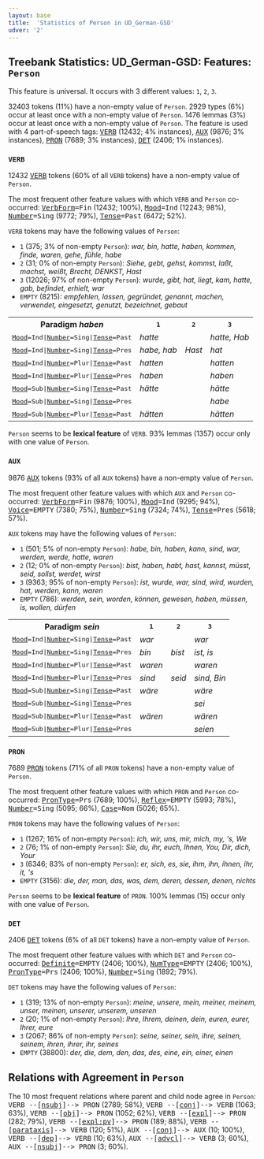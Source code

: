```yaml
---
layout: base
title:  'Statistics of Person in UD_German-GSD'
udver: '2'
---
```


## Treebank Statistics: UD_German-GSD: Features: `Person`

This feature is universal.
It occurs with 3 different values: `1`, `2`, `3`.

32403 tokens (11%) have a non-empty value of `Person`.
2929 types (6%) occur at least once with a non-empty value of `Person`.
1476 lemmas (3%) occur at least once with a non-empty value of `Person`.
The feature is used with 4 part-of-speech tags: <tt><a href="de_gsd-pos-VERB.html">VERB</a></tt> (12432; 4% instances), <tt><a href="de_gsd-pos-AUX.html">AUX</a></tt> (9876; 3% instances), <tt><a href="de_gsd-pos-PRON.html">PRON</a></tt> (7689; 3% instances), <tt><a href="de_gsd-pos-DET.html">DET</a></tt> (2406; 1% instances).

### `VERB`

12432 <tt><a href="de_gsd-pos-VERB.html">VERB</a></tt> tokens (60% of all `VERB` tokens) have a non-empty value of `Person`.

The most frequent other feature values with which `VERB` and `Person` co-occurred: <tt><a href="de_gsd-feat-VerbForm.html">VerbForm</a></tt><tt>=Fin</tt> (12432; 100%), <tt><a href="de_gsd-feat-Mood.html">Mood</a></tt><tt>=Ind</tt> (12243; 98%), <tt><a href="de_gsd-feat-Number.html">Number</a></tt><tt>=Sing</tt> (9772; 79%), <tt><a href="de_gsd-feat-Tense.html">Tense</a></tt><tt>=Past</tt> (6472; 52%).

`VERB` tokens may have the following values of `Person`:

* `1` (375; 3% of non-empty `Person`): <em>war, bin, hatte, haben, kommen, finde, waren, gehe, fühle, habe</em>
* `2` (31; 0% of non-empty `Person`): <em>Siehe, gebt, gehst, kommst, laßt, machst, weißt, Brecht, DENKST, Hast</em>
* `3` (12026; 97% of non-empty `Person`): <em>wurde, gibt, hat, liegt, kam, hatte, gab, befindet, erhielt, war</em>
* `EMPTY` (8215): <em>empfehlen, lassen, gegründet, genannt, machen, verwendet, eingesetzt, genutzt, bezeichnet, gebaut</em>

<table>
  <tr><th>Paradigm <i>haben</i></th><th><tt>1</tt></th><th><tt>2</tt></th><th><tt>3</tt></th></tr>
  <tr><td><tt><tt><a href="de_gsd-feat-Mood.html">Mood</a></tt><tt>=Ind</tt>|<tt><a href="de_gsd-feat-Number.html">Number</a></tt><tt>=Sing</tt>|<tt><a href="de_gsd-feat-Tense.html">Tense</a></tt><tt>=Past</tt></tt></td><td><em>hatte</em></td><td></td><td><em>hatte, Hab</em></td></tr>
  <tr><td><tt><tt><a href="de_gsd-feat-Mood.html">Mood</a></tt><tt>=Ind</tt>|<tt><a href="de_gsd-feat-Number.html">Number</a></tt><tt>=Sing</tt>|<tt><a href="de_gsd-feat-Tense.html">Tense</a></tt><tt>=Pres</tt></tt></td><td><em>habe, hab</em></td><td><em>Hast</em></td><td><em>hat</em></td></tr>
  <tr><td><tt><tt><a href="de_gsd-feat-Mood.html">Mood</a></tt><tt>=Ind</tt>|<tt><a href="de_gsd-feat-Number.html">Number</a></tt><tt>=Plur</tt>|<tt><a href="de_gsd-feat-Tense.html">Tense</a></tt><tt>=Past</tt></tt></td><td><em>hatten</em></td><td></td><td><em>hatten</em></td></tr>
  <tr><td><tt><tt><a href="de_gsd-feat-Mood.html">Mood</a></tt><tt>=Ind</tt>|<tt><a href="de_gsd-feat-Number.html">Number</a></tt><tt>=Plur</tt>|<tt><a href="de_gsd-feat-Tense.html">Tense</a></tt><tt>=Pres</tt></tt></td><td><em>haben</em></td><td></td><td><em>haben</em></td></tr>
  <tr><td><tt><tt><a href="de_gsd-feat-Mood.html">Mood</a></tt><tt>=Sub</tt>|<tt><a href="de_gsd-feat-Number.html">Number</a></tt><tt>=Sing</tt>|<tt><a href="de_gsd-feat-Tense.html">Tense</a></tt><tt>=Past</tt></tt></td><td><em>hätte</em></td><td></td><td><em>hätte</em></td></tr>
  <tr><td><tt><tt><a href="de_gsd-feat-Mood.html">Mood</a></tt><tt>=Sub</tt>|<tt><a href="de_gsd-feat-Number.html">Number</a></tt><tt>=Sing</tt>|<tt><a href="de_gsd-feat-Tense.html">Tense</a></tt><tt>=Pres</tt></tt></td><td></td><td></td><td><em>habe</em></td></tr>
  <tr><td><tt><tt><a href="de_gsd-feat-Mood.html">Mood</a></tt><tt>=Sub</tt>|<tt><a href="de_gsd-feat-Number.html">Number</a></tt><tt>=Plur</tt>|<tt><a href="de_gsd-feat-Tense.html">Tense</a></tt><tt>=Past</tt></tt></td><td><em>hätten</em></td><td></td><td><em>hätten</em></td></tr>
</table>

`Person` seems to be **lexical feature** of `VERB`. 93% lemmas (1357) occur only with one value of `Person`.

### `AUX`

9876 <tt><a href="de_gsd-pos-AUX.html">AUX</a></tt> tokens (93% of all `AUX` tokens) have a non-empty value of `Person`.

The most frequent other feature values with which `AUX` and `Person` co-occurred: <tt><a href="de_gsd-feat-VerbForm.html">VerbForm</a></tt><tt>=Fin</tt> (9876; 100%), <tt><a href="de_gsd-feat-Mood.html">Mood</a></tt><tt>=Ind</tt> (9295; 94%), <tt><a href="de_gsd-feat-Voice.html">Voice</a></tt><tt>=EMPTY</tt> (7380; 75%), <tt><a href="de_gsd-feat-Number.html">Number</a></tt><tt>=Sing</tt> (7324; 74%), <tt><a href="de_gsd-feat-Tense.html">Tense</a></tt><tt>=Pres</tt> (5618; 57%).

`AUX` tokens may have the following values of `Person`:

* `1` (501; 5% of non-empty `Person`): <em>habe, bin, haben, kann, sind, war, werden, werde, hatte, waren</em>
* `2` (12; 0% of non-empty `Person`): <em>bist, haben, habt, hast, kannst, müsst, seid, sollst, werdet, wirst</em>
* `3` (9363; 95% of non-empty `Person`): <em>ist, wurde, war, sind, wird, wurden, hat, werden, kann, waren</em>
* `EMPTY` (786): <em>werden, sein, worden, können, gewesen, haben, müssen, is, wollen, dürfen</em>

<table>
  <tr><th>Paradigm <i>sein</i></th><th><tt>1</tt></th><th><tt>2</tt></th><th><tt>3</tt></th></tr>
  <tr><td><tt><tt><a href="de_gsd-feat-Mood.html">Mood</a></tt><tt>=Ind</tt>|<tt><a href="de_gsd-feat-Number.html">Number</a></tt><tt>=Sing</tt>|<tt><a href="de_gsd-feat-Tense.html">Tense</a></tt><tt>=Past</tt></tt></td><td><em>war</em></td><td></td><td><em>war</em></td></tr>
  <tr><td><tt><tt><a href="de_gsd-feat-Mood.html">Mood</a></tt><tt>=Ind</tt>|<tt><a href="de_gsd-feat-Number.html">Number</a></tt><tt>=Sing</tt>|<tt><a href="de_gsd-feat-Tense.html">Tense</a></tt><tt>=Pres</tt></tt></td><td><em>bin</em></td><td><em>bist</em></td><td><em>ist, is</em></td></tr>
  <tr><td><tt><tt><a href="de_gsd-feat-Mood.html">Mood</a></tt><tt>=Ind</tt>|<tt><a href="de_gsd-feat-Number.html">Number</a></tt><tt>=Plur</tt>|<tt><a href="de_gsd-feat-Tense.html">Tense</a></tt><tt>=Past</tt></tt></td><td><em>waren</em></td><td></td><td><em>waren</em></td></tr>
  <tr><td><tt><tt><a href="de_gsd-feat-Mood.html">Mood</a></tt><tt>=Ind</tt>|<tt><a href="de_gsd-feat-Number.html">Number</a></tt><tt>=Plur</tt>|<tt><a href="de_gsd-feat-Tense.html">Tense</a></tt><tt>=Pres</tt></tt></td><td><em>sind</em></td><td><em>seid</em></td><td><em>sind, Bin</em></td></tr>
  <tr><td><tt><tt><a href="de_gsd-feat-Mood.html">Mood</a></tt><tt>=Sub</tt>|<tt><a href="de_gsd-feat-Number.html">Number</a></tt><tt>=Sing</tt>|<tt><a href="de_gsd-feat-Tense.html">Tense</a></tt><tt>=Past</tt></tt></td><td><em>wäre</em></td><td></td><td><em>wäre</em></td></tr>
  <tr><td><tt><tt><a href="de_gsd-feat-Mood.html">Mood</a></tt><tt>=Sub</tt>|<tt><a href="de_gsd-feat-Number.html">Number</a></tt><tt>=Sing</tt>|<tt><a href="de_gsd-feat-Tense.html">Tense</a></tt><tt>=Pres</tt></tt></td><td></td><td></td><td><em>sei</em></td></tr>
  <tr><td><tt><tt><a href="de_gsd-feat-Mood.html">Mood</a></tt><tt>=Sub</tt>|<tt><a href="de_gsd-feat-Number.html">Number</a></tt><tt>=Plur</tt>|<tt><a href="de_gsd-feat-Tense.html">Tense</a></tt><tt>=Past</tt></tt></td><td><em>wären</em></td><td></td><td><em>wären</em></td></tr>
  <tr><td><tt><tt><a href="de_gsd-feat-Mood.html">Mood</a></tt><tt>=Sub</tt>|<tt><a href="de_gsd-feat-Number.html">Number</a></tt><tt>=Plur</tt>|<tt><a href="de_gsd-feat-Tense.html">Tense</a></tt><tt>=Pres</tt></tt></td><td></td><td></td><td><em>seien</em></td></tr>
</table>

### `PRON`

7689 <tt><a href="de_gsd-pos-PRON.html">PRON</a></tt> tokens (71% of all `PRON` tokens) have a non-empty value of `Person`.

The most frequent other feature values with which `PRON` and `Person` co-occurred: <tt><a href="de_gsd-feat-PronType.html">PronType</a></tt><tt>=Prs</tt> (7689; 100%), <tt><a href="de_gsd-feat-Reflex.html">Reflex</a></tt><tt>=EMPTY</tt> (5993; 78%), <tt><a href="de_gsd-feat-Number.html">Number</a></tt><tt>=Sing</tt> (5095; 66%), <tt><a href="de_gsd-feat-Case.html">Case</a></tt><tt>=Nom</tt> (5026; 65%).

`PRON` tokens may have the following values of `Person`:

* `1` (1267; 16% of non-empty `Person`): <em>ich, wir, uns, mir, mich, my, 's, We</em>
* `2` (76; 1% of non-empty `Person`): <em>Sie, du, ihr, euch, Ihnen, You, Dir, dich, Your</em>
* `3` (6346; 83% of non-empty `Person`): <em>er, sich, es, sie, ihm, ihn, ihnen, ihr, it, 's</em>
* `EMPTY` (3156): <em>die, der, man, das, was, dem, deren, dessen, denen, nichts</em>

`Person` seems to be **lexical feature** of `PRON`. 100% lemmas (15) occur only with one value of `Person`.

### `DET`

2406 <tt><a href="de_gsd-pos-DET.html">DET</a></tt> tokens (6% of all `DET` tokens) have a non-empty value of `Person`.

The most frequent other feature values with which `DET` and `Person` co-occurred: <tt><a href="de_gsd-feat-Definite.html">Definite</a></tt><tt>=EMPTY</tt> (2406; 100%), <tt><a href="de_gsd-feat-NumType.html">NumType</a></tt><tt>=EMPTY</tt> (2406; 100%), <tt><a href="de_gsd-feat-PronType.html">PronType</a></tt><tt>=Prs</tt> (2406; 100%), <tt><a href="de_gsd-feat-Number.html">Number</a></tt><tt>=Sing</tt> (1892; 79%).

`DET` tokens may have the following values of `Person`:

* `1` (319; 13% of non-empty `Person`): <em>meine, unsere, mein, meiner, meinem, unser, meinen, unserer, unserem, unseren</em>
* `2` (20; 1% of non-empty `Person`): <em>Ihre, Ihrem, deinen, dein, euren, eurer, Ihrer, eure</em>
* `3` (2067; 86% of non-empty `Person`): <em>seine, seiner, sein, ihre, seinen, seinem, ihren, ihrer, ihr, seines</em>
* `EMPTY` (38800): <em>der, die, dem, den, das, des, eine, ein, einer, einen</em>

## Relations with Agreement in `Person`

The 10 most frequent relations where parent and child node agree in `Person`:
<tt>VERB --[<tt><a href="de_gsd-dep-nsubj.html">nsubj</a></tt>]--> PRON</tt> (2789; 58%),
<tt>VERB --[<tt><a href="de_gsd-dep-conj.html">conj</a></tt>]--> VERB</tt> (1063; 63%),
<tt>VERB --[<tt><a href="de_gsd-dep-obj.html">obj</a></tt>]--> PRON</tt> (1052; 62%),
<tt>VERB --[<tt><a href="de_gsd-dep-expl.html">expl</a></tt>]--> PRON</tt> (282; 79%),
<tt>VERB --[<tt><a href="de_gsd-dep-expl-pv.html">expl:pv</a></tt>]--> PRON</tt> (189; 88%),
<tt>VERB --[<tt><a href="de_gsd-dep-parataxis.html">parataxis</a></tt>]--> VERB</tt> (120; 51%),
<tt>AUX --[<tt><a href="de_gsd-dep-conj.html">conj</a></tt>]--> AUX</tt> (10; 100%),
<tt>VERB --[<tt><a href="de_gsd-dep-dep.html">dep</a></tt>]--> VERB</tt> (10; 63%),
<tt>AUX --[<tt><a href="de_gsd-dep-advcl.html">advcl</a></tt>]--> VERB</tt> (3; 60%),
<tt>AUX --[<tt><a href="de_gsd-dep-nsubj.html">nsubj</a></tt>]--> PRON</tt> (3; 60%).


